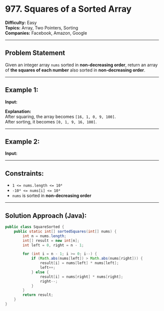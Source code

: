 # 977. Squares of a Sorted Array

**Difficulty:** Easy  
**Topics:** Array, Two Pointers, Sorting  
**Companies:** Facebook, Amazon, Google  

---

## Problem Statement

Given an integer array `nums` sorted in **non-decreasing order**, return an array of **the squares of each number** also sorted in **non-decreasing order**.

---

## Example 1:

**Input:**  

**Explanation:**  
After squaring, the array becomes `[16, 1, 0, 9, 100]`.  
After sorting, it becomes `[0, 1, 9, 16, 100]`.

---

## Example 2:

**Input:**  

---

## Constraints:

- `1 <= nums.length <= 10⁴`
- `-10⁴ <= nums[i] <= 10⁴`
- `nums` is sorted in **non-decreasing order**

---

## Solution Approach (Java):

```java
public class SquareSorted {
    public static int[] sortedSquares(int[] nums) {
        int n = nums.length;
        int[] result = new int[n];
        int left = 0, right = n - 1;

        for (int i = n - 1; i >= 0; i--) {
            if (Math.abs(nums[left]) > Math.abs(nums[right])) {
                result[i] = nums[left] * nums[left];
                left++;
            } else {
                result[i] = nums[right] * nums[right];
                right--;
            }
        }
        return result;
    }
}
